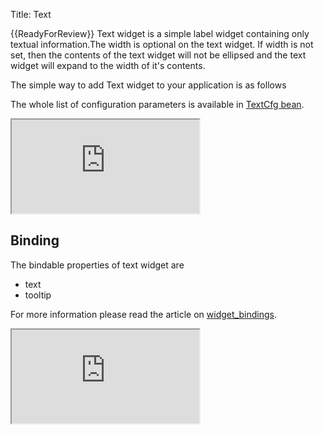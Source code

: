 Title: Text


{{ReadyForReview}}
Text widget is a simple label widget containing only textual information.The width is optional on the text widget. If width is not set, then the contents of the text widget will not be ellipsed and the text widget will expand to the width of it's contents.

The simple way to add Text widget to your application is as follows 

<script src='http://snippets.ariatemplates.com/snippets/github.com/ariatemplates/documentation-code/%VERSION%/snippets/widgets/text/Snippet.tpl?tag=wgtTextSnippet1&lang=at&outdent=true'></script>

The whole list of configuration parameters is available in [TextCfg bean](http://ariatemplates.com/api/#aria.widgets.CfgBeans:TextCfg).

<iframe class='samples' src='http://snippets.ariatemplates.com/samples/github.com/ariatemplates/documentation-code/%VERSION%/samples/widgets/text/?skip=1' ></iframe>

## Binding
The bindable properties of text widget are
* text
* tooltip

<script src='http://snippets.ariatemplates.com/snippets/github.com/ariatemplates/documentation-code/%VERSION%/snippets/widgets/text/Snippet.tpl?tag=wgtTextSnippet2&lang=at&outdent=true'></script>

For more information please read the article on [widget_bindings](widget_bindings).
<iframe class='samples' src='http://snippets.ariatemplates.com/samples/github.com/ariatemplates/documentation-code/%VERSION%/samples/widgets/text/binding/?skip=1' ></iframe>